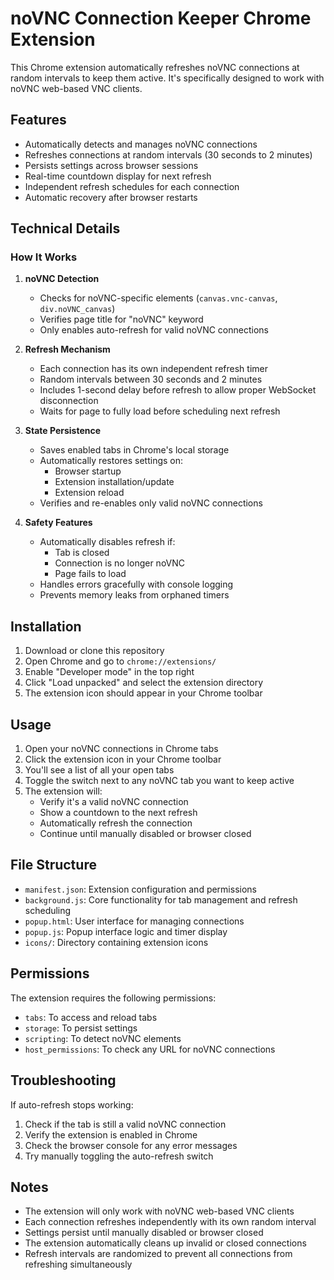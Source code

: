 # noVNC Connection Keeper Chrome Extension

This Chrome extension automatically refreshes noVNC connections at random intervals to keep them active. It's specifically designed to work with noVNC web-based VNC clients.

## Features

- Automatically detects and manages noVNC connections
- Refreshes connections at random intervals (30 seconds to 2 minutes)
- Persists settings across browser sessions
- Real-time countdown display for next refresh
- Independent refresh schedules for each connection
- Automatic recovery after browser restarts

## Technical Details

### How It Works

1. **noVNC Detection**
   - Checks for noVNC-specific elements (`canvas.vnc-canvas`, `div.noVNC_canvas`)
   - Verifies page title for "noVNC" keyword
   - Only enables auto-refresh for valid noVNC connections

2. **Refresh Mechanism**
   - Each connection has its own independent refresh timer
   - Random intervals between 30 seconds and 2 minutes
   - Includes 1-second delay before refresh to allow proper WebSocket disconnection
   - Waits for page to fully load before scheduling next refresh

3. **State Persistence**
   - Saves enabled tabs in Chrome's local storage
   - Automatically restores settings on:
     - Browser startup
     - Extension installation/update
     - Extension reload
   - Verifies and re-enables only valid noVNC connections

4. **Safety Features**
   - Automatically disables refresh if:
     - Tab is closed
     - Connection is no longer noVNC
     - Page fails to load
   - Handles errors gracefully with console logging
   - Prevents memory leaks from orphaned timers

## Installation

1. Download or clone this repository
2. Open Chrome and go to `chrome://extensions/`
3. Enable "Developer mode" in the top right
4. Click "Load unpacked" and select the extension directory
5. The extension icon should appear in your Chrome toolbar

## Usage

1. Open your noVNC connections in Chrome tabs
2. Click the extension icon in your Chrome toolbar
3. You'll see a list of all your open tabs
4. Toggle the switch next to any noVNC tab you want to keep active
5. The extension will:
   - Verify it's a valid noVNC connection
   - Show a countdown to the next refresh
   - Automatically refresh the connection
   - Continue until manually disabled or browser closed

## File Structure

- `manifest.json`: Extension configuration and permissions
- `background.js`: Core functionality for tab management and refresh scheduling
- `popup.html`: User interface for managing connections
- `popup.js`: Popup interface logic and timer display
- `icons/`: Directory containing extension icons

## Permissions

The extension requires the following permissions:
- `tabs`: To access and reload tabs
- `storage`: To persist settings
- `scripting`: To detect noVNC elements
- `host_permissions`: To check any URL for noVNC connections

## Troubleshooting

If auto-refresh stops working:
1. Check if the tab is still a valid noVNC connection
2. Verify the extension is enabled in Chrome
3. Check the browser console for any error messages
4. Try manually toggling the auto-refresh switch

## Notes

- The extension will only work with noVNC web-based VNC clients
- Each connection refreshes independently with its own random interval
- Settings persist until manually disabled or browser closed
- The extension automatically cleans up invalid or closed connections
- Refresh intervals are randomized to prevent all connections from refreshing simultaneously 